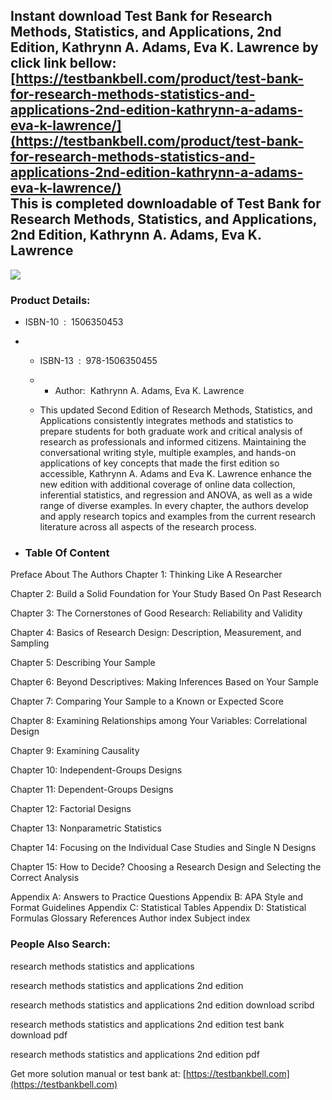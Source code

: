 Instant download **Test Bank for Research Methods, Statistics, and Applications, 2nd Edition, Kathrynn A. Adams, Eva K. Lawrence** by click link bellow:  
[https://testbankbell.com/product/test-bank-for-research-methods-statistics-and-applications-2nd-edition-kathrynn-a-adams-eva-k-lawrence/](https://testbankbell.com/product/test-bank-for-research-methods-statistics-and-applications-2nd-edition-kathrynn-a-adams-eva-k-lawrence/)  
This is completed downloadable of Test Bank for Research Methods, Statistics, and Applications, 2nd Edition, Kathrynn A. Adams, Eva K. Lawrence
-----------------------------------------------------------------------------------------------------------------------------------------------


![](https://testbankbell.com/wp-content/uploads/2023/05/Test-Bank-For-Research-Methods-Statistics-and-Applications-2nd-Edition-By-Kathrynn-A.-Adams-Eva-K.-Lawrence-ISBN-9781506350455-ISBN-9781544330167.jpg)
### Product Details:


* ISBN-10 ‏ : ‎ 1506350453
* * ISBN-13 ‏ : ‎ 978-1506350455
  * * Author:  Kathrynn A. Adams, Eva K. Lawrence
   
  * This updated Second Edition of Research Methods, Statistics, and Applications consistently integrates methods and statistics to prepare students for both graduate work and critical analysis of research as professionals and informed citizens. Maintaining the conversational writing style, multiple examples, and hands-on applications of key concepts that made the first edition so accessible, Kathrynn A. Adams and Eva K. Lawrence enhance the new edition with additional coverage of online data collection, inferential statistics, and regression and ANOVA, as well as a wide range of diverse examples. In every chapter, the authors develop and apply research topics and examples from the current research literature across all aspects of the research process.
 
* ### Table Of Content


Preface
About The Authors
Chapter 1: Thinking Like A Researcher

Chapter 2: Build a Solid Foundation for Your Study Based On Past Research

Chapter 3: The Cornerstones of Good Research: Reliability and Validity

Chapter 4: Basics of Research Design: Description, Measurement, and Sampling

Chapter 5: Describing Your Sample

Chapter 6: Beyond Descriptives: Making Inferences Based on Your Sample

Chapter 7: Comparing Your Sample to a Known or Expected Score

Chapter 8: Examining Relationships among Your Variables: Correlational Design

Chapter 9: Examining Causality

Chapter 10: Independent-Groups Designs

Chapter 11: Dependent-Groups Designs

Chapter 12: Factorial Designs

Chapter 13: Nonparametric Statistics

Chapter 14: Focusing on the Individual Case Studies and Single N Designs

Chapter 15: How to Decide? Choosing a Research Design and Selecting the Correct Analysis

Appendix A: Answers to Practice Questions
Appendix B: APA Style and Format Guidelines
Appendix C: Statistical Tables
Appendix D: Statistical Formulas
Glossary
References
Author index
Subject index



### People Also Search:


research methods statistics and applications

research methods statistics and applications 2nd edition

research methods statistics and applications 2nd edition download scribd

research methods statistics and applications 2nd edition test bank download pdf

research methods statistics and applications 2nd edition pdf


   Get more solution manual or test bank at: [https://testbankbell.com](https://testbankbell.com)
